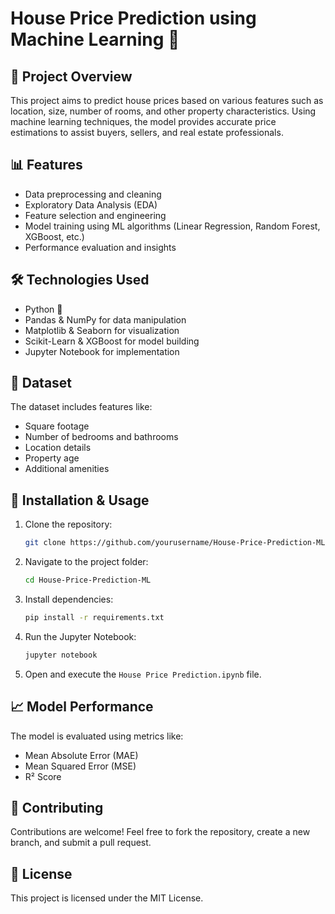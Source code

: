 # House Price Prediction using Machine Learning 🏡

## 📌 Project Overview
This project aims to predict house prices based on various features such as location, size, number of rooms, and other property characteristics. Using machine learning techniques, the model provides accurate price estimations to assist buyers, sellers, and real estate professionals.

## 📊 Features
- Data preprocessing and cleaning
- Exploratory Data Analysis (EDA)
- Feature selection and engineering
- Model training using ML algorithms (Linear Regression, Random Forest, XGBoost, etc.)
- Performance evaluation and insights

## 🛠️ Technologies Used
- Python 🐍
- Pandas & NumPy for data manipulation
- Matplotlib & Seaborn for visualization
- Scikit-Learn & XGBoost for model building
- Jupyter Notebook for implementation

## 📂 Dataset
The dataset includes features like:
- Square footage
- Number of bedrooms and bathrooms
- Location details
- Property age
- Additional amenities

## 🚀 Installation & Usage
1. Clone the repository:
   ```bash
   git clone https://github.com/yourusername/House-Price-Prediction-ML.git
   ```
2. Navigate to the project folder:
   ```bash
   cd House-Price-Prediction-ML
   ```
3. Install dependencies:
   ```bash
   pip install -r requirements.txt
   ```
4. Run the Jupyter Notebook:
   ```bash
   jupyter notebook
   ```
5. Open and execute the `House Price Prediction.ipynb` file.

## 📈 Model Performance
The model is evaluated using metrics like:
- Mean Absolute Error (MAE)
- Mean Squared Error (MSE)
- R² Score

## 🤝 Contributing
Contributions are welcome! Feel free to fork the repository, create a new branch, and submit a pull request.

## 📜 License
This project is licensed under the MIT License.



